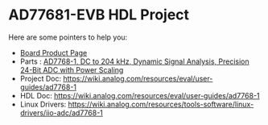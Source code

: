 # AD77681-EVB HDL Project

Here are some pointers to help you:
  * [Board Product Page](https://www.analog.com/eval-ad7768-1)
  * Parts : [AD7768-1, DC to 204 kHz, Dynamic Signal Analysis, Precision 24-Bit ADC with Power Scaling](https://www.analog.com/ad7768-1)
  * Project Doc: https://wiki.analog.com/resources/eval/user-guides/ad7768-1
  * HDL Doc: https://wiki.analog.com/resources/eval/user-guides/ad7768-1
  * Linux Drivers: https://wiki.analog.com/resources/tools-software/linux-drivers/iio-adc/ad7768-1
